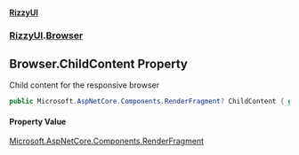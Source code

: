 #### [RizzyUI](index 'index')
### [RizzyUI](RizzyUI 'RizzyUI').[Browser](RizzyUI.Browser 'RizzyUI.Browser')

## Browser.ChildContent Property

Child content for the responsive browser

```csharp
public Microsoft.AspNetCore.Components.RenderFragment? ChildContent { get; set; }
```

#### Property Value
[Microsoft.AspNetCore.Components.RenderFragment](https://docs.microsoft.com/en-us/dotnet/api/Microsoft.AspNetCore.Components.RenderFragment 'Microsoft.AspNetCore.Components.RenderFragment')